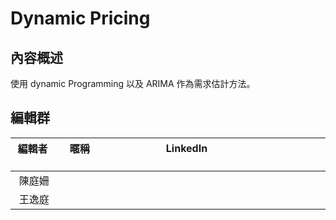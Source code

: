 # Dynamic Pricing

## 內容概述
使用 dynamic Programming 以及 ARIMA 作為需求估計方法。


## 編輯群 

| 編輯者       |    暱稱         |                      LinkedIn                                                            |
| :-----------:|:-----------:    |:---------------------------------------------------------------------------------------: |
| 陳庭姍       |     |     |
| 王逸庭       |     |     |

